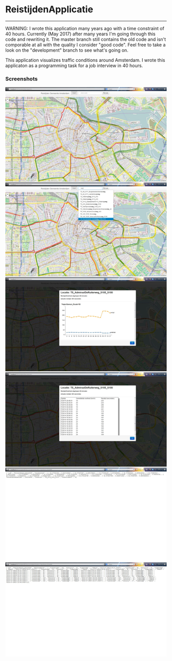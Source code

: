 ReistijdenApplicatie
====================
***
WARNING: I wrote this application many years ago with a time constraint of 40 hours. Currently (May 2017) after many years I'm going through this code and rewriting it. The master branch still contains the old code and isn't comporable at all with the quality I consider "good code". Feel free to take a look on the "development" branch to see what's going on.



This application visualizes traffic conditions around Amsterdam. I wrote this applicaton as a programming task for a job interview in 40 hours.

### Screenshots

![](./screenshots/traffic-1.jpg?raw=true)
![](./screenshots/traffic-2.jpg?raw=true)
![](./screenshots/traffic-3.jpg?raw=true)
![](./screenshots/traffic-4.jpg?raw=true)
![](./screenshots/traffic-5.jpg?raw=true)
![](./screenshots/traffic-6.jpg?raw=true)
